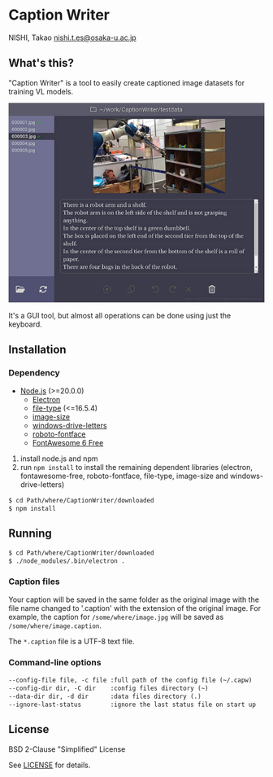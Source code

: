# Caption Writer
NISHI, Takao <nishi.t.es@osaka-u.ac.jp>

## What's this?
"Caption Writer" is a tool to easily create captioned image datasets for training VL models.

![Screen Shot](screenshot.jpg)

It's a GUI tool, but almost all operations can be done using just the keyboard.

## Installation
### Dependency
* [Node.js](https://nodejs.org/) (>=20.0.0)
  * [Electron](https://www.electronjs.org/)
  * [file-type](https://www.npmjs.com/package/file-type) (<=16.5.4)
  * [image-size](https://www.npmjs.com/package/image-size)
  * [windows-drive-letters](https://www.npmjs.com/package/windows-drive-letters)
  * [roboto-fontface](https://www.npmjs.com/package/roboto-fontface)
  * [FontAwesome 6 Free](https://www.npmjs.com/package/@fortawesome/fontawesome-free)

1. install node.js and npm
2. run `npm install` to install the remaining dependent libraries (electron, fontawesome-free, roboto-fontface, file-type, image-size and windows-drive-letters)

```
$ cd Path/where/CaptionWriter/downloaded
$ npm install
```

## Running
```
$ cd Path/where/CaptionWriter/downloaded
$ ./node_modules/.bin/electron .
```

### Caption files
Your caption will be saved in the same folder as the original image with the file name changed to '.caption' with the extension of the original image.
For example, the caption for `/some/where/image.jpg` will be saved as `/some/where/image.caption`.

The `*.caption` file is a UTF-8 text file.

### Command-line options

```
--config-file file, -c file :full path of the config file (~/.capw)
--config-dir dir, -C dir    :config files directory (~)
--data-dir dir, -d dir      :data files directory (.)
--ignore-last-status        :ignore the last status file on start up
```

## License

BSD 2-Clause "Simplified" License

See [LICENSE](./LICENSE) for details.

